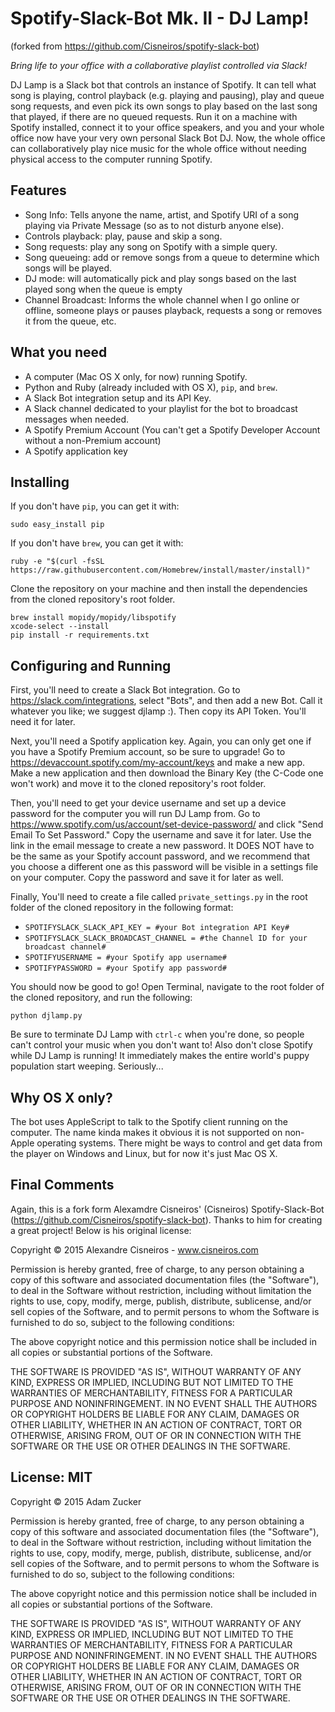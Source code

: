 # Spotify-Slack-Bot Mk. II - DJ Lamp!
(forked from https://github.com/Cisneiros/spotify-slack-bot)

*Bring life to your office with a collaborative playlist controlled via Slack!*

DJ Lamp is a Slack bot that controls an instance of Spotify. It can tell what song is playing, control playback (e.g. playing and pausing), play and queue song requests, and even pick its own songs to play based on the last song that played, if there are no queued requests. Run it on a machine with Spotify installed, connect it to your office speakers, and you and your whole office now have your very own personal Slack Bot DJ. Now, the whole office can collaboratively play nice music for the whole office without needing physical access to the computer running Spotify. 

## Features

* Song Info: Tells anyone the name, artist, and Spotify URI of a song playing via Private Message (so as to not disturb anyone else).
* Controls playback: play, pause and skip a song.
* Song requests: play any song on Spotify with a simple query.
* Song queueing: add or remove songs from a queue to determine which songs will be played.
* DJ mode: will automatically pick and play songs based on the last played song when the queue is empty
* Channel Broadcast: Informs the whole channel when I go online or offline, someone plays or pauses playback, requests a song or removes it from the queue, etc.

## What you need

* A computer (Mac OS X only, for now) running Spotify.
* Python and Ruby (already included with OS X), `pip`, and `brew`.
* A Slack Bot integration setup and its API Key.
* A Slack channel dedicated to your playlist for the bot to broadcast messages when needed.
* A Spotify Premium Account (You can't get a Spotify Developer Account without a non-Premium account)
* A Spotify application key

## Installing

If you don't have `pip`, you can get it with:

```shell
sudo easy_install pip
```

If you don't have `brew`, you can get it with:

```shell
ruby -e "$(curl -fsSL https://raw.githubusercontent.com/Homebrew/install/master/install)"
```

Clone the repository on your machine and then install the dependencies from the cloned repository's root folder.

```shell
brew install mopidy/mopidy/libspotify
xcode-select --install
pip install -r requirements.txt
```

## Configuring and Running

First, you'll need to create a Slack Bot integration. Go to https://slack.com/integrations, select "Bots", and then add a new Bot. Call it whatever you like; we suggest djlamp :). Then copy its API Token. You'll need it for later.

Next, you'll need a Spotify application key. Again, you can only get one if you have a Spotify Premium account, so be sure to upgrade! Go to https://devaccount.spotify.com/my-account/keys and make a new app. Make a new application and then download the Binary Key (the C-Code one won't work) and move it to the cloned repository's root folder. 

Then, you'll need to get your device username and set up a device password for the computer you will run DJ Lamp from. Go to https://www.spotify.com/us/account/set-device-password/ and click "Send Email To Set Password." Copy the username and save it for later. Use the link in the email message to create a new password. It DOES NOT have to be the same as your Spotify account password, and we recommend that you choose a different one as this password will be visible in a settings file on your computer. Copy the password and save it for later as well.

Finally, You'll need to create a file called `private_settings.py` in the root folder of the cloned repository in the following format:

* `SPOTIFYSLACK_SLACK_API_KEY = #your Bot integration API Key#`
* `SPOTIFYSLACK_SLACK_BROADCAST_CHANNEL = #the Channel ID for your broadcast channel#`
* `SPOTIFYUSERNAME = #your Spotify app username#`
* `SPOTIFYPASSWORD = #your Spotify app password#`

You should now be good to go! Open Terminal, navigate to the root folder of the cloned repository, and run the following:

```shell
python djlamp.py
```

Be sure to terminate DJ Lamp with `ctrl-c` when you're done, so people can't control your music when you don't want to! Also don't close Spotify while DJ Lamp is running! It immediately makes the entire world's puppy population start weeping. Seriously...

## Why OS X only?

The bot uses AppleScript to talk to the Spotify client running on the computer. The name kinda makes it obvious it is not supported on non-Apple operating systems. There might be ways to control and get data from the player on Windows and Linux, but for now it's just Mac OS X.

## Final Comments

Again, this is a fork form Alexamdre Cisneiros' (Cisneiros) Spotify-Slack-Bot (https://github.com/Cisneiros/spotify-slack-bot). Thanks to him for creating a great project! Below is his original license:

Copyright © 2015 Alexandre Cisneiros - www.cisneiros.com

Permission is hereby granted, free of charge, to any person obtaining a copy of this software and associated documentation files (the "Software"), to deal in the Software without restriction, including without limitation the rights to use, copy, modify, merge, publish, distribute, sublicense, and/or sell copies of the Software, and to permit persons to whom the Software is furnished to do so, subject to the following conditions:

The above copyright notice and this permission notice shall be included in all copies or substantial portions of the Software.

THE SOFTWARE IS PROVIDED "AS IS", WITHOUT WARRANTY OF ANY KIND, EXPRESS OR IMPLIED, INCLUDING BUT NOT LIMITED TO THE WARRANTIES OF MERCHANTABILITY, FITNESS FOR A PARTICULAR PURPOSE AND NONINFRINGEMENT.  IN NO EVENT SHALL THE AUTHORS OR COPYRIGHT HOLDERS BE LIABLE FOR ANY CLAIM, DAMAGES OR OTHER LIABILITY, WHETHER IN AN ACTION OF CONTRACT, TORT OR OTHERWISE, ARISING FROM, OUT OF OR IN CONNECTION WITH THE SOFTWARE OR THE USE OR OTHER DEALINGS IN THE SOFTWARE.





## License: MIT

Copyright © 2015 Adam Zucker

Permission is hereby granted, free of charge, to any person obtaining a copy of this software and associated documentation files (the "Software"), to deal in the Software without restriction, including without limitation the rights to use, copy, modify, merge, publish, distribute, sublicense, and/or sell copies of the Software, and to permit persons to whom the Software is furnished to do so, subject to the following conditions:

The above copyright notice and this permission notice shall be included in all copies or substantial portions of the Software.

THE SOFTWARE IS PROVIDED "AS IS", WITHOUT WARRANTY OF ANY KIND, EXPRESS OR IMPLIED, INCLUDING BUT NOT LIMITED TO THE WARRANTIES OF MERCHANTABILITY, FITNESS FOR A PARTICULAR PURPOSE AND NONINFRINGEMENT.  IN NO EVENT SHALL THE AUTHORS OR COPYRIGHT HOLDERS BE LIABLE FOR ANY CLAIM, DAMAGES OR OTHER LIABILITY, WHETHER IN AN ACTION OF CONTRACT, TORT OR OTHERWISE, ARISING FROM, OUT OF OR IN CONNECTION WITH THE SOFTWARE OR THE USE OR OTHER DEALINGS IN THE SOFTWARE.
